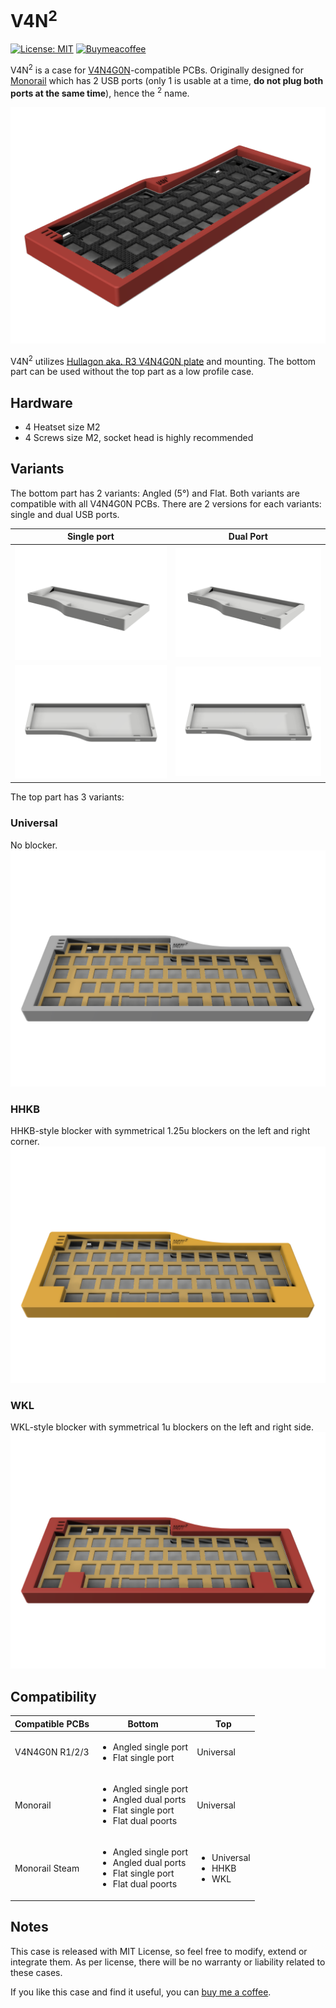 # V4N<sup>2</sup>

[![License: MIT](https://img.shields.io/badge/License-MIT-yellow.svg)](https://opensource.org/licenses/MIT) [![Buymeacoffee](https://badgen.net/badge/icon/buymeacoffee?icon=buymeacoffee&label)](https://www.buymeacoffee.com/coffeeforba)

V4N<sup>2</sup> is a case for [V4N4G0N](https://trashman.wiki/keyboards/v4n4g0n)-compatible PCBs. Originally designed for [Monorail](https://trashman.wiki/en/community/pcbs/monorail) which has 2 USB ports (only 1 is usable at a time, **do not plug both ports at the same time**), hence the <sup>2</sup> name.

![V4N<sup>2</sup>](renders/V4N2v1.png "V4N2")

V4N<sup>2</sup> utilizes [Hullagon aka. R3 V4N4G0N plate](https://trashman.wiki/en/files#v4n4g0n) and mounting. The bottom part can be used without the top part as a low profile case.

## Hardware

* 4 Heatset size M2
* 4 Screws size M2, socket head is highly recommended

## Variants

The bottom part has 2 variants: Angled (5&deg;) and Flat.
Both variants are compatible with all V4N4G0N PCBs. There are 2 versions for each variants: single and dual USB ports.

| Single port | Dual Port |
| --- | --- |
| ![Bottom](renders/bottom-angled-single.png "V4N2") | ![Bottom](renders/bottom-angled-dual.png "V4N2") |
| ![Bottom](renders/bottom-flat-single.png "V4N2") | ![Bottom](renders/bottom-flat-dual.png "V4N2") |

The top part has 3 variants:

### Universal

No blocker.
![Universa](renders/top-universal.png "Universal")

### HHKB

HHKB-style blocker with symmetrical 1.25u blockers on the left and right corner.
![HHKB](renders/top-hhkb.png "HHKB")

### WKL

WKL-style blocker with symmetrical 1u blockers on the left and right side.
![WKL](renders/top-wkl.png "WKL")

## Compatibility

| Compatible PCBs | Bottom | Top |
| --- | --- | --- |
| V4N4G0N R1/2/3 | <ul><li>Angled single port</li><li>Flat single port</li> | Universal |
| Monorail | <ul><li>Angled single port</li><li>Angled dual ports</li><li>Flat single port</li><li>Flat dual poorts</li></ul> | Universal |
| Monorail Steam | <ul><li>Angled single port</li><li>Angled dual ports</li><li>Flat single port</li><li>Flat dual poorts</li></ul> | <ul><li>Universal</li><li>HHKB</li><li>WKL</li></ul> |

## Notes

This case is released with MIT License, so feel free to modify, extend or integrate them. As per license, there will be no warranty or liability related to these cases.

If you like this case and find it useful, you can [buy me a coffee](https://www.buymeacoffee.com/coffeeforba).
